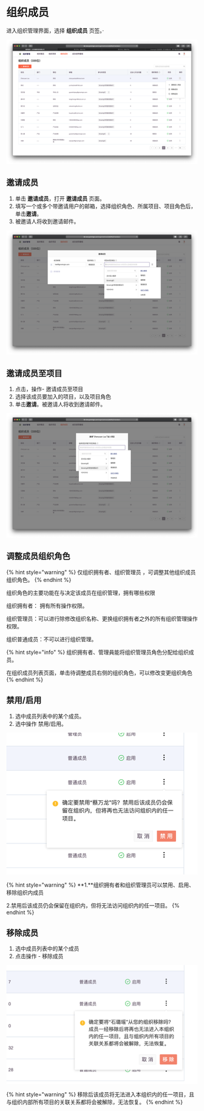 # 组织成员

进入组织管理界面，选择 **组织成员** 页签。·

![](../../.gitbook/assets/ying-mu-jie-tu-20200418-xia-wu-5.25.38.png)

## 邀请成员

1. 单击 **邀请成员**，打开 **邀请成员** 页面。
2. 填写一个或多个带邀请用户的邮箱，选择组织角色、所属项目、项目角色后，单击**邀请**。
3. 被邀请人将收到邀请邮件。

![](../../.gitbook/assets/ying-mu-jie-tu-20200418-xia-wu-5.28.05.png)

## 邀请成员至项目

1. 点击，操作- 邀请成员至项目 
2. 选择该成员要加入的项目，以及项目角色
3. 单击**邀请**。被邀请人将收到邀请邮件。

![](../../.gitbook/assets/ying-mu-jie-tu-20200418-xia-wu-5.58.22.png)

## 调整成员组织角色

{% hint style="warning" %}
仅组织拥有者、组织管理员 ，可调整其他组织成员组织角色。
{% endhint %}

组织角色的主要功能在与决定该成员在组织管理，拥有哪些权限&#x20;

组织拥有者： 拥有所有操作权限。

组织管理员：可以进行除修改组织名称、更换组织拥有者之外的所有组织管理操作权限。&#x20;

组织普通成员：不可以进行组织管理。

{% hint style="info" %}
组织拥有者、管理員能将组织管理员角色分配给组织成员。

在组织成员列表页面，单击待调整成员右侧的组织角色，可以修改变更组织角色
{% endhint %}

## 禁用/启用

1. 选中成员列表中的某个成员。
2. 选中操作 禁用/启用。

![](../../.gitbook/assets/ying-mu-jie-tu-20200418-xia-wu-6.08.53.png)

{% hint style="warning" %}
**1.**组织拥有者和组织管理员可以禁用、启用、移除组织内成员

2.禁用后该成员仍会保留在组织内，但将无法访问组织内的任一项目。
{% endhint %}

## 移除成员

1. 选中成员列表中的某个成员
2. 点击操作 - 移除成员

![](../../.gitbook/assets/ying-mu-jie-tu-20200418-xia-wu-6.10.46.png)

{% hint style="warning" %}
移除后该成员将无法进入本组织内的任一项目，且与组织内部所有项目的关联关系都将会被解除，无法恢复。
{% endhint %}
